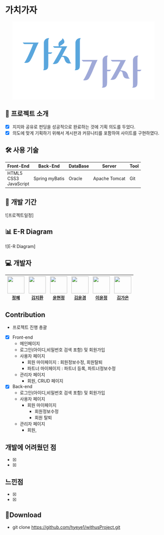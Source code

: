 # 가치가자 

<p align="center">
<img align="center" style="margin:0 auto;" src="https://github.com/hyeye1/withusProject/blob/main/withusProject/src/main/webapp/resources/images/logo.PNG">

</p>

## 📑 프로젝트 소개
  - [x] 지지와 공유로 펀딩을 성공적으로 완료하는 것에 기획 의도를 두었다.
  - [x] 의도에 맞게 기획하기 위해서 게시판과 커뮤니티를 포함하여 사이트를 구현하였다.

## 🛠 사용 기술

| Front-End | Back-End | DataBase | Server | Tool |
| --- | --- | --- | --- | --- |
| HTML5<br>CSS3<br>JavaScript | Spring myBatis | Oracle | Apache Tomcat | Git|

## 📅 개발 기간
![프로젝트일정]

## 📊 E-R Diagram
![E-R Diagram]

## 💻 개발자

| <img src="https://avatars.githubusercontent.com/u/73784921?v=4" width="55" height="55"><br>[정혜](https://github.com/hyeye1) | <img src="https://avatars.githubusercontent.com/u/82502787?v=4" width="55" height="55"><br>[김지환](https://github.com/jihwanew) | <img src="https://avatars.githubusercontent.com/u/82308444?v=4" width="55" height="55"><br>[윤현정](https://github.com/hyeonjxxx) | <img src="https://avatars.githubusercontent.com/u/86589216?v=4" width="55" height="55"><br>[김윤경](https://github.com/YunGyeongee) | <img src="https://avatars.githubusercontent.com/u/77923941?v=4" width="55" height="55"><br>[이윤정](https://github.com/yjung9108) | <img src="https://avatars.githubusercontent.com/u/82454400?v=4" width="55" height="55"><br>[김가은](https://github.com/KimGaEun2) |
| --- | --- | --- | --- | --- | --- |

## Contribution
  - 프로젝트 진행 총괄
  - [x] Front-end
    - 메인페이지
    - 로그인(아이디,비밀번호 검색 포함) 및 회원가입
    - 사용자 페이지
      - 회원 마이페이지 : 회원정보수정, 회원탈퇴
      - 파트너 마이페이지 : 파트너 등록, 파트너정보수정
    - 관리자 페이지
      - 회원, CRUD 페이지
  - [x] Back-end
    - 로그인(아이디,비밀번호 검색 포함) 및 회원가입
    - 사용자 페이지
      - 회원 마이페이지
        - 회원정보수정
        - 회원 탈퇴
    - 관리자 페이지
      - 회원,

## 개발에 어려웠던 점
  - [x] 
  - [x] 

## 느낀점
  - [x] 
  - [x] 

## 💼Download
  - git clone https://github.com/hyeye1/withusProject.git
  
